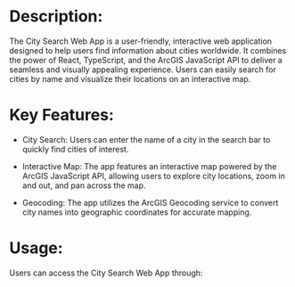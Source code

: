 # Description:
The City Search Web App is a user-friendly, interactive web application designed to help users find information about cities worldwide. It combines the power of React, TypeScript, and the ArcGIS JavaScript API to deliver a seamless and visually appealing experience. Users can easily search for cities by name and visualize their locations on an interactive map.

# Key Features:

- City Search: Users can enter the name of a city in the search bar to quickly find cities of interest.

- Interactive Map: The app features an interactive map powered by the ArcGIS JavaScript API, allowing users to explore city locations, zoom in and out, and pan across the map.

- Geocoding: The app utilizes the ArcGIS Geocoding service to convert city names into geographic coordinates for accurate mapping.

# Usage:

Users can access the City Search Web App through:
